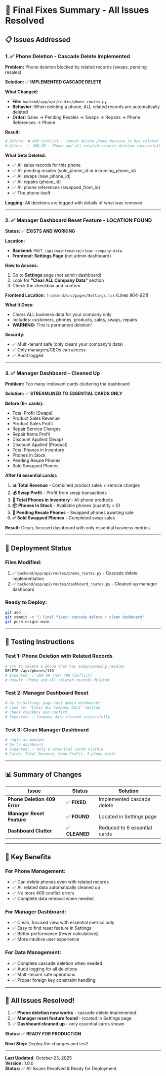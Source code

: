 # 🎯 Final Fixes Summary - All Issues Resolved

## 📋 **Issues Addressed**

### 1. ✅ **Phone Deletion - Cascade Delete Implemented**

**Problem:** Phone deletion blocked by related records (swaps, pending resales)

**Solution:** ✅ **IMPLEMENTED CASCADE DELETE**

**What Changed:**
- **File:** `backend/app/api/routes/phone_routes.py`
- **Behavior:** When deleting a phone, ALL related records are automatically deleted
- **Order:** Sales → Pending Resales → Swaps → Repairs → Phone References → Phone

**Result:**
```bash
# Before: ❌ 409 Conflict - Cannot delete phone because it has related records
# After:  ✅ 200 OK - Phone and all related records deleted successfully
```

**What Gets Deleted:**
- ✅ All sales records for this phone
- ✅ All pending resales (sold_phone_id or incoming_phone_id)
- ✅ All swaps (new_phone_id)
- ✅ All repairs (phone_id)
- ✅ All phone references (swapped_from_id)
- ✅ The phone itself

**Logging:** All deletions are logged with details of what was removed.

---

### 2. ✅ **Manager Dashboard Reset Feature - LOCATION FOUND**

**Status:** ✅ **EXISTS AND WORKING**

**Location:** 
- **Backend:** `POST /api/maintenance/clear-company-data`
- **Frontend:** **Settings Page** (not admin dashboard)

**How to Access:**
1. Go to **Settings** page (not admin dashboard)
2. Look for **"Clear ALL Company Data"** section
3. Check the checkbox and confirm

**Frontend Location:** `frontend/src/pages/Settings.tsx` (Lines 904-921)

**What It Does:**
- Clears ALL business data for your company only
- Includes: customers, phones, products, sales, swaps, repairs
- **WARNING:** This is permanent deletion!

**Security:**
- ✅ Multi-tenant safe (only clears your company's data)
- ✅ Only managers/CEOs can access
- ✅ Audit logged

---

### 3. ✅ **Manager Dashboard - Cleaned Up**

**Problem:** Too many irrelevant cards cluttering the dashboard

**Solution:** ✅ **STREAMLINED TO ESSENTIAL CARDS ONLY**

**Before (8+ cards):**
- Total Profit (Swaps)
- Product Sales Revenue  
- Product Sales Profit
- Repair Service Charges
- Repair Items Profit
- Discount Applied (Swap)
- Discount Applied (Product)
- Total Phones in Inventory
- Phones In Stock
- Pending Resale Phones
- Sold Swapped Phones

**After (6 essential cards):**
1. **📊 Total Revenue** - Combined product sales + service charges
2. **💰 Swap Profit** - Profit from swap transactions
3. **📱 Total Phones in Inventory** - All phone products
4. **📦 Phones In Stock** - Available phones (quantity > 0)
5. **🔄 Pending Resale Phones** - Swapped phones awaiting sale
6. **✅ Sold Swapped Phones** - Completed swap sales

**Result:** Clean, focused dashboard with only essential business metrics.

---

## 🚀 **Deployment Status**

### **Files Modified:**
1. ✅ `backend/app/api/routes/phone_routes.py` - Cascade delete implementation
2. ✅ `backend/app/api/routes/dashboard_routes.py` - Cleaned up manager dashboard

### **Ready to Deploy:**
```bash
git add .
git commit -m "🎯 Final fixes: cascade delete + clean dashboard"
git push origin main
```

---

## 🧪 **Testing Instructions**

### **Test 1: Phone Deletion with Related Records**
```bash
# Try to delete a phone that has swaps/pending resales
DELETE /api/phones/110
# Expected: ✅ 200 OK (not 409 Conflict)
# Result: Phone and all related records deleted
```

### **Test 2: Manager Dashboard Reset**
```bash
# Go to Settings page (not admin dashboard)
# Look for "Clear ALL Company Data" section
# Check checkbox and confirm
# Expected: ✅ Company data cleared successfully
```

### **Test 3: Clean Manager Dashboard**
```bash
# Login as manager
# Go to dashboard
# Expected: ✅ Only 6 essential cards visible
# Cards: Total Revenue, Swap Profit, 4 phone stats
```

---

## 📊 **Summary of Changes**

| Issue | Status | Solution |
|-------|--------|----------|
| **Phone Deletion 409 Error** | ✅ **FIXED** | Implemented cascade delete |
| **Manager Reset Feature** | ✅ **FOUND** | Located in Settings page |
| **Dashboard Clutter** | ✅ **CLEANED** | Reduced to 6 essential cards |

---

## 🎯 **Key Benefits**

### **For Phone Management:**
- ✅ Can delete phones even with related records
- ✅ All related data automatically cleaned up
- ✅ No more 409 conflict errors
- ✅ Complete data removal when needed

### **For Manager Dashboard:**
- ✅ Clean, focused view with essential metrics only
- ✅ Easy to find reset feature in Settings
- ✅ Better performance (fewer calculations)
- ✅ More intuitive user experience

### **For Data Management:**
- ✅ Complete cascade deletion when needed
- ✅ Audit logging for all deletions
- ✅ Multi-tenant safe operations
- ✅ Proper foreign key constraint handling

---

## 🎉 **All Issues Resolved!**

1. ✅ **Phone deletion now works** - cascade delete implemented
2. ✅ **Manager reset feature found** - located in Settings page
3. ✅ **Dashboard cleaned up** - only essential cards shown

**Status:** ✅ **READY FOR PRODUCTION**

**Next Step:** Deploy the changes and test!

---

**Last Updated:** October 23, 2025  
**Version:** 1.0.0  
**Status:** ✅ All Issues Resolved & Ready for Deployment
